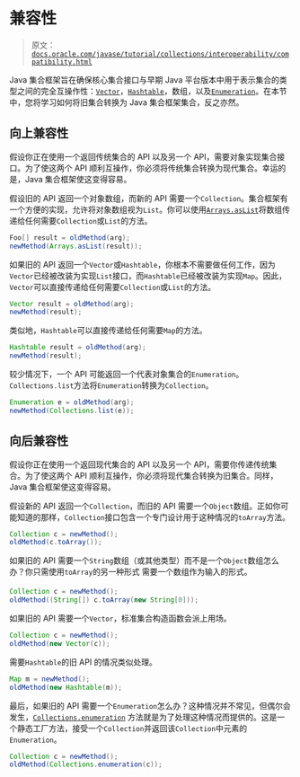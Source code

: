 # 兼容性

> 原文：[`docs.oracle.com/javase/tutorial/collections/interoperability/compatibility.html`](https://docs.oracle.com/javase/tutorial/collections/interoperability/compatibility.html)

Java 集合框架旨在确保核心集合接口与早期 Java 平台版本中用于表示集合的类型之间的完全互操作性：[`Vector`](https://docs.oracle.com/javase/8/docs/api/java/util/Vector.html)，[`Hashtable`](https://docs.oracle.com/javase/8/docs/api/java/util/Hashtable.html)，数组，以及[`Enumeration`](https://docs.oracle.com/javase/8/docs/api/java/util/Enumeration.html)。在本节中，您将学习如何将旧集合转换为 Java 集合框架集合，反之亦然。

## 向上兼容性

假设你正在使用一个返回传统集合的 API 以及另一个 API，需要对象实现集合接口。为了使这两个 API 顺利互操作，你必须将传统集合转换为现代集合。幸运的是，Java 集合框架使这变得容易。

假设旧的 API 返回一个对象数组，而新的 API 需要一个`Collection`。集合框架有一个方便的实现，允许将对象数组视为`List`。你可以使用[`Arrays.asList`](https://docs.oracle.com/javase/8/docs/api/java/util/Arrays.html#asList-T...-)将数组传递给任何需要`Collection`或`List`的方法。

```java
Foo[] result = oldMethod(arg);
newMethod(Arrays.asList(result));

```

如果旧的 API 返回一个`Vector`或`Hashtable`，你根本不需要做任何工作，因为`Vector`已经被改装为实现`List`接口，而`Hashtable`已经被改装为实现`Map`。因此，`Vector`可以直接传递给任何需要`Collection`或`List`的方法。

```java
Vector result = oldMethod(arg);
newMethod(result);

```

类似地，`Hashtable`可以直接传递给任何需要`Map`的方法。

```java
Hashtable result = oldMethod(arg);
newMethod(result);

```

较少情况下，一个 API 可能返回一个代表对象集合的`Enumeration`。`Collections.list`方法将`Enumeration`转换为`Collection`。

```java
Enumeration e = oldMethod(arg);
newMethod(Collections.list(e));

```

## 向后兼容性

假设你正在使用一个返回现代集合的 API 以及另一个 API，需要你传递传统集合。为了使这两个 API 顺利互操作，你必须将现代集合转换为旧集合。同样，Java 集合框架使这变得容易。

假设新的 API 返回一个`Collection`，而旧的 API 需要一个`Object`数组。正如你可能知道的那样，`Collection`接口包含一个专门设计用于这种情况的`toArray`方法。

```java
Collection c = newMethod();
oldMethod(c.toArray());

```

如果旧的 API 需要一个`String`数组（或其他类型）而不是一个`Object`数组怎么办？你只需使用`toArray`的另一种形式  需要一个数组作为输入的形式。

```java
Collection c = newMethod();
oldMethod((String[]) c.toArray(new String[0]));

```

如果旧的 API 需要一个`Vector`，标准集合构造函数会派上用场。

```java
Collection c = newMethod();
oldMethod(new Vector(c));

```

需要`Hashtable`的旧 API 的情况类似处理。

```java
Map m = newMethod();
oldMethod(new Hashtable(m));

```

最后，如果旧的 API 需要一个`Enumeration`怎么办？这种情况并不常见，但偶尔会发生，[`Collections.enumeration`](https://docs.oracle.com/javase/8/docs/api/java/util/Collections.html#enumeration-java.util.Collection-) 方法就是为了处理这种情况而提供的。这是一个静态工厂方法，接受一个`Collection`并返回该`Collection`中元素的`Enumeration`。

```java
Collection c = newMethod();
oldMethod(Collections.enumeration(c));

```
